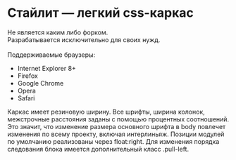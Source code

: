 Стайлит — легкий css-каркас
=======
Не является каким либо форком. <br/>
Разрабатывается исключительно для своих нужд.<br/><br/>
Поддерживаемые браузеры:
    <ul>
        <li>Internet Explorer 8+</li>
        <li>Firefox</li>
        <li>Google Chrome</li>
        <li>Opera</li>
        <li>Safari</li>
    </ul>
    
Каркас имеет резиновую ширину. 
Все шрифты, ширина колонок, межстрочные расстояния заданы с помощью процентных соотношений. Это значит, что изменение размера основного шрифта в body повлечет изменения по всему проекту, включая интерлиньяж.
Позиции модулей по умолчанию реализованы через float:right. Для изменения порядка следования блока имеется дополнительный класс .pull-left.
